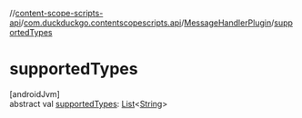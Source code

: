 //[content-scope-scripts-api](../../../index.md)/[com.duckduckgo.contentscopescripts.api](../index.md)/[MessageHandlerPlugin](index.md)/[supportedTypes](supported-types.md)

# supportedTypes

[androidJvm]\
abstract val [supportedTypes](supported-types.md): [List](https://kotlinlang.org/api/latest/jvm/stdlib/kotlin.collections/-list/index.html)&lt;[String](https://kotlinlang.org/api/latest/jvm/stdlib/kotlin/-string/index.html)&gt;
